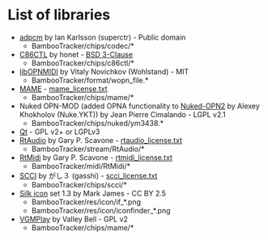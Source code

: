 # List of libraries
- [adpcm](https://github.com/superctr/adpcm) by Ian Karlsson (superctr) - Public domain
  - BambooTracker/chips/codec/*
- [C86CTL](https://github.com/honet/c86ctl) by honet - [BSD 3-Clause](./c86ctl_lisence.txt)
  - BambooTracker/chips/c86ctl/*
- [libOPNMIDI](https://github.com/Wohlstand/libOPNMIDI) by Vitaly Novichkov (Wohlstand) - MIT
  - BambooTracker/format/wopn_file.*
- [MAME](https://github.com/mamedev/mame) - [mame_license.txt](./mame_license.txt)
  - BambooTracker/chips/mame/*
- Nuked OPN-MOD (added OPNA functionality to [Nuked-OPN2](https://github.com/nukeykt/Nuked-OPN2) by Alexey Khokholov (Nuke.YKT)) by Jean Pierre Cimalando - LGPL v2.1
  - BambooTracker/chips/nuked/ym3438.*
- [Qt](https://www.qt.io/) - GPL v2+ or LGPLv3
- [RtAudio](http://www.music.mcgill.ca/~gary/rtaudio/) by Gary P. Scavone - [rtaudio_license.txt](./rtaudio_license.txt)
  - BambooTracker/stream/RtAudio/*
- [RtMidi](https://github.com/Wohlstand/rtmidi) by Gary P. Scavone - [rtmidi_license.txt](./rtmidi_license.txt)
  - BambooTracker/midi/RtMidi/*
- [SCCI](http://www.pyonpyon.jp/~gasshi/fm/scci.html) by がし３ (gasshi) - [scci_license.txt](./scci_license.txt)
  - BambooTracker/chips/scci/*
- [Silk icon](https://www.iconfinder.com/iconsets/silk2) set 1.3 by Mark James - CC BY 2.5
  - BambooTracker/res/icon/if_*.png
  - BambooTracker/res/icon/iconfinder_*.png
- [VGMPlay](https://github.com/vgmrips/vgmplay) by Valley Bell - GPL v2
  - BambooTracker/chips/mame/*
